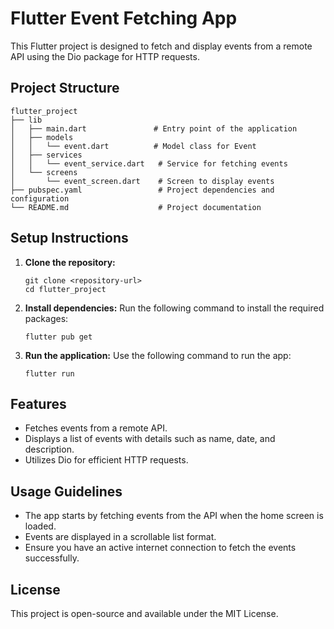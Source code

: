 # Flutter Event Fetching App

This Flutter project is designed to fetch and display events from a remote API using the Dio package for HTTP requests. 

## Project Structure

```
flutter_project
├── lib
│   ├── main.dart               # Entry point of the application
│   ├── models
│   │   └── event.dart          # Model class for Event
│   ├── services
│   │   └── event_service.dart   # Service for fetching events
│   └── screens
│       └── event_screen.dart    # Screen to display events
├── pubspec.yaml                 # Project dependencies and configuration
└── README.md                    # Project documentation
```

## Setup Instructions

1. **Clone the repository:**
   ```
   git clone <repository-url>
   cd flutter_project
   ```

2. **Install dependencies:**
   Run the following command to install the required packages:
   ```
   flutter pub get
   ```

3. **Run the application:**
   Use the following command to run the app:
   ```
   flutter run
   ```

## Features

- Fetches events from a remote API.
- Displays a list of events with details such as name, date, and description.
- Utilizes Dio for efficient HTTP requests.

## Usage Guidelines

- The app starts by fetching events from the API when the home screen is loaded.
- Events are displayed in a scrollable list format.
- Ensure you have an active internet connection to fetch the events successfully.

## License

This project is open-source and available under the MIT License.